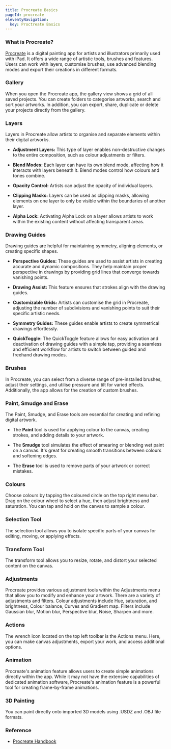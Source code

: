 ```yaml
---
title: Procreate Basics
pageId: procreate
eleventyNavigation:
  key: Proctreate Basics
---
```


### What is Procreate?

[Procreate](https://procreate.com/) is a digital painting app for artists and illustrators primarily used with iPad. It offers a wide range of artistic tools, brushes and features. Users can work with layers, customise brushes, use advanced blending modes and export their creations in different formats.

### Gallery

When you open the Procreate app, the gallery view shows a grid of all saved projects. You can create folders to categorise artworks, search and sort your artworks. In addition, you can export, share, duplicate or delete your projects directly from the gallery.

### Layers

Layers in Procreate allow artists to organise and separate elements within their digital artworks.

- **Adjustment Layers:** This type of layer enables non-destructive changes to the entire composition, such as colour adjustments or filters.

- **Blend Modes:** Each layer can have its own blend mode, affecting how it interacts with layers beneath it. Blend modes control how colours and tones combine.

- **Opacity Control:** Artists can adjust the opacity of individual layers.

- **Clipping Masks:** Layers can be used as clipping masks, allowing elements on one layer to only be visible within the boundaries of another layer.

- **Alpha Lock:** Activating Alpha Lock on a layer allows artists to work within the existing content without affecting transparent areas.

### Drawing Guides

Drawing guides are helpful for maintaining symmetry, aligning elements, or creating specific shapes.

- **Perspective Guides:** These guides are used to assist artists in creating accurate and dynamic compositions. They help maintain proper perspective in drawings by providing grid lines that converge towards vanishing points.

- **Drawing Assist:** This feature ensures that strokes align with the drawing guides.

- **Customizable Grids:** Artists can customise the grid in Procreate, adjusting the number of subdivisions and vanishing points to suit their specific artistic needs.

- **Symmetry Guides:** These guides enable artists to create symmetrical drawings effortlessly.

- **QuickToggle:** The QuickToggle feature allows for easy activation and deactivation of drawing guides with a simple tap, providing a seamless and efficient workflow for artists to switch between guided and freehand drawing modes.

### Brushes

In Procreate, you can select from a diverse range of pre-installed brushes, adjust their settings, and utilise pressure and tilt for varied effects. Additionally, the app allows for the creation of custom brushes.

### Paint, Smudge and Erase

The Paint, Smudge, and Erase tools are essential for creating and refining digital artwork.

- The **Paint** tool is used for applying colour to the canvas, creating strokes, and adding details to your artwork.

- The **Smudge** tool simulates the effect of smearing or blending wet paint on a canvas. It's great for creating smooth transitions between colours and softening edges.

- The **Erase** tool is used to remove parts of your artwork or correct mistakes.

### Colours

Choose colours by tapping the coloured circle on the top right menu bar. Drag on the colour wheel to select a hue, then adjust brightness and saturation. You can tap and hold on the canvas to sample a colour.

### Selection Tool

The selection tool allows you to isolate specific parts of your canvas for editing, moving, or applying effects.

### Transform Tool

The transform tool allows you to resize, rotate, and distort your selected content on the canvas.

### Adjustments

Procreate provides various adjustment tools within the Adjustments menu that allow you to modify and enhance your artwork. There are a variety of adjustments and filters. Colour adjustments include Hue, saturation, and brightness, Colour balance, Curves and Gradient map. Filters include Gaussian blur, Motion blur, Perspective blur, Noise, Sharpen and more.

### Actions

The wrench icon located on the top left toolbar is the Actions menu. Here, you can make canvas adjustments, export your work, and access additional options.

### Animation

Procreate's animation feature allows users to create simple animations directly within the app. While it may not have the extensive capabilities of dedicated animation software, Procreate's animation feature is a powerful tool for creating frame-by-frame animations.

### 3D Painting

You can paint directly onto imported 3D models using .USDZ and .OBJ file formats.

### Reference

- [Procreate Handbook](https://procreate.com/handbook/)
